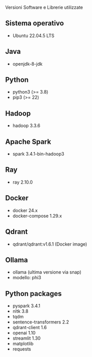 Versioni Software e Librerie utilizzate

## Sistema operativo

- Ubuntu 22.04.5 LTS

## Java

- openjdk-8-jdk

## Python

- python3 (>= 3.8)
- pip3 (>= 22)

## Hadoop

- hadoop 3.3.6

## Apache Spark

- spark 3.4.1-bin-hadoop3

## Ray

- ray 2.10.0

## Docker

- docker 24.x
- docker-compose 1.29.x

## Qdrant

- qdrant/qdrant:v1.6.1 (Docker image)

## Ollama

- ollama (ultima versione via snap)
- modello: phi3

## Python packages

- pyspark 3.4.1
- nltk 3.8
- tqdm
- sentence-transformers 2.2
- qdrant-client 1.6
- openai 1.10
- streamlit 1.30
- matplotlib
- requests
